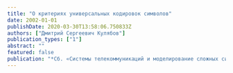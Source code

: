 ```yaml
---
title: "О критериях универсальных кодировок символов"
date: 2002-01-01
publishDate: 2020-03-30T13:58:06.750833Z
authors: ["Дмитрий Сергеевич Кулябов"]
publication_types: ["1"]
abstract: ""
featured: false
publication: "*Сб. «Системы телекоммуникаций и моделирование сложных систем» Труды XXXVIII Всероссийской научной конференции факультета физико-математических наук РУДН*"
---
```


